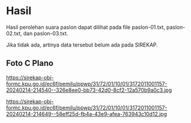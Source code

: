 # Hasil

Hasil perolehan suara paslon dapat dilihat pada file paslon-01.txt, paslon-02.txt, dan paslon-03.txt.

Jika tidak ada, artinya data tersebut belum ada pada SIREKAP.

## Foto C Plano

https://sirekap-obj-formc.kpu.go.id/ec6f/pemilu/ppwp/31/72/01/10/01/3172011001157-20240214-214540--326e8ee0-bb73-42d0-8cf2-12a570b9a0c3.jpg

https://sirekap-obj-formc.kpu.go.id/ec6f/pemilu/ppwp/31/72/01/10/01/3172011001157-20240214-214649--58eff25d-fb4a-43e9-afea-763943c10d12.jpg
